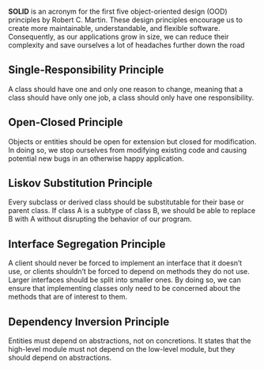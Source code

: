 **SOLID** is an acronym for the first five object-oriented design (OOD) principles by Robert C. Martin. These design principles encourage us to create more maintainable, understandable, and flexible software. Consequently, as our applications grow in size, we can reduce their complexity and save ourselves a lot of headaches further down the road

## **S**ingle-Responsibility Principle

A class should have one and only one reason to change, meaning that a class should have only one job, a class should only have one responsibility. 

## **O**pen-Closed Principle

Objects or entities should be open for extension but closed for modification.  In doing so, we stop ourselves from modifying existing code and causing potential new bugs in an otherwise happy application.

## **L**iskov Substitution Principle

 Every subclass or derived class should be substitutable for their base or parent class. If class A is a subtype of class B, we should be able to replace B with A without disrupting the behavior of our program.

 ## **I**nterface Segregation Principle

 A client should never be forced to implement an interface that it doesn’t use, or clients shouldn’t be forced to depend on methods they do not use. Larger interfaces should be split into smaller ones. By doing so, we can ensure that implementing classes only need to be concerned about the methods that are of interest to them.

 ## **D**ependency Inversion Principle

 Entities must depend on abstractions, not on concretions. It states that the high-level module must not depend on the low-level module, but they should depend on abstractions.